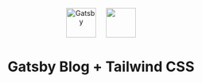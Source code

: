 <p align="center">
    <img alt="Gatsby" src="https://www.gatsbyjs.com/Gatsby-Monogram.svg" width="60" />
    &nbsp;&nbsp;&nbsp;
  <img src="https://www.vectorlogo.zone/logos/tailwindcss/tailwindcss-icon.svg" width="60" />
</p>
<h1 align="center">
  Gatsby Blog + Tailwind CSS
</h1>

